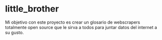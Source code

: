 # little_brother
Mi objetivo con este proyecto es crear un glosario de webscrapers totalmente open source que le sirva a todos para juntar datos del internet a su gusto.
